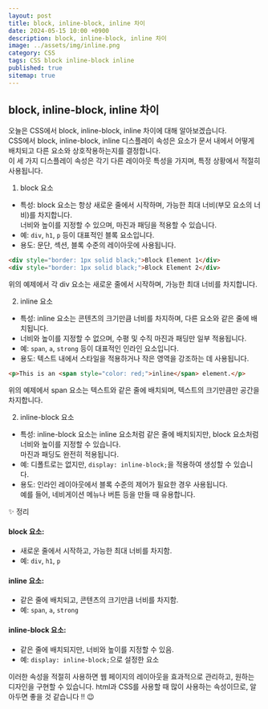```yaml
---
layout: post
title: block, inline-block, inline 차이
date: 2024-05-15 10:00 +0900
description: block, inline-block, inline 차이
image: ../assets/img/inline.png
category: CSS
tags: CSS block inline-block inline
published: true
sitemap: true
---
```


## block, inline-block, inline 차이

오늘은 CSS에서 block, inline-block, inline 차이에 대해 알아보겠습니다.
<br>
CSS에서 block, inline-block, inline 디스플레이 속성은 요소가 문서 내에서 어떻게 배치되고 다른 요소와 상호작용하는지를 결정합니다.<br>
이 세 가지 디스플레이 속성은 각기 다른 레이아웃 특성을 가지며, 특정 상황에서 적절히 사용됩니다.<br>

01.  block 요소
- 특성: block 요소는 항상 새로운 줄에서 시작하며, 가능한 최대 너비(부모 요소의 너비)를 차지합니다. <br>
너비와 높이를 지정할 수 있으며, 마진과 패딩을 적용할 수 있습니다.
- 예: `div`, `h1`, `p` 등이 대표적인 블록 요소입니다.
- 용도: 문단, 섹션, 블록 수준의 레이아웃에 사용됩니다.

````html
<div style="border: 1px solid black;">Block Element 1</div>
<div style="border: 1px solid black;">Block Element 2</div>
````

위의 예제에서 각 div 요소는 새로운 줄에서 시작하며, 가능한 최대 너비를 차지합니다.

02. inline 요소
- 특성: inline 요소는 콘텐츠의 크기만큼 너비를 차지하며, 다른 요소와 같은 줄에 배치됩니다.<br>
- 너비와 높이를 지정할 수 없으며, 수평 및 수직 마진과 패딩만 일부 적용됩니다.
- 예: `span`, `a`, `strong` 등이 대표적인 인라인 요소입니다.
- 용도: 텍스트 내에서 스타일을 적용하거나 작은 영역을 강조하는 데 사용됩니다.

````html
<p>This is an <span style="color: red;">inline</span> element.</p>
````
위의 예제에서 span 요소는 텍스트와 같은 줄에 배치되며, 텍스트의 크기만큼만 공간을 차지합니다.

02. inline-block 요소
- 특성: inline-block 요소는 inline 요소처럼 같은 줄에 배치되지만, block 요소처럼 너비와 높이를 지정할 수 있습니다.<br>
마진과 패딩도 완전히 적용됩니다.
- 예: 디폴트로는 없지만, `display: inline-block;`을 적용하여 생성할 수 있습니다.
- 용도: 인라인 레이아웃에서 블록 수준의 제어가 필요한 경우 사용됩니다.<br>
예를 들어, 네비게이션 메뉴나 버튼 등을 만들 때 유용합니다.


✨ 정리
#### block 요소:
- 새로운 줄에서 시작하고, 가능한 최대 너비를 차지함.
- 예: `div`, `h1`, `p`

#### inline 요소:
- 같은 줄에 배치되고, 콘텐츠의 크기만큼 너비를 차지함.
- 예: `span`, `a`, `strong`

#### inline-block 요소:
- 같은 줄에 배치되지만, 너비와 높이를 지정할 수 있음.
- 예: `display: inline-block;`으로 설정한 요소

이러한 속성을 적절히 사용하면 웹 페이지의 레이아웃을 효과적으로 관리하고, 원하는 디자인을 구현할 수 있습니다.
html과 CSS를 사용할 때 많이 사용하는 속성이므로, 알아두면 좋을 것 같습니다 !! 😉
